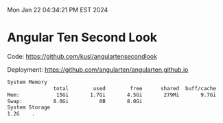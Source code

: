 Mon Jan 22 04:34:21 PM EST 2024

# Angular Ten Second Look

Code: https://github.com/kusl/angulartensecondlook

Deployment: https://github.com/angularten/angularten.github.io

```bash
System Memory
               total        used        free      shared  buff/cache   available
Mem:            15Gi       1.7Gi       4.5Gi       279Mi       9.7Gi        13Gi
Swap:          8.0Gi          0B       8.0Gi
System Storage
1.2G	.
```
```bash
